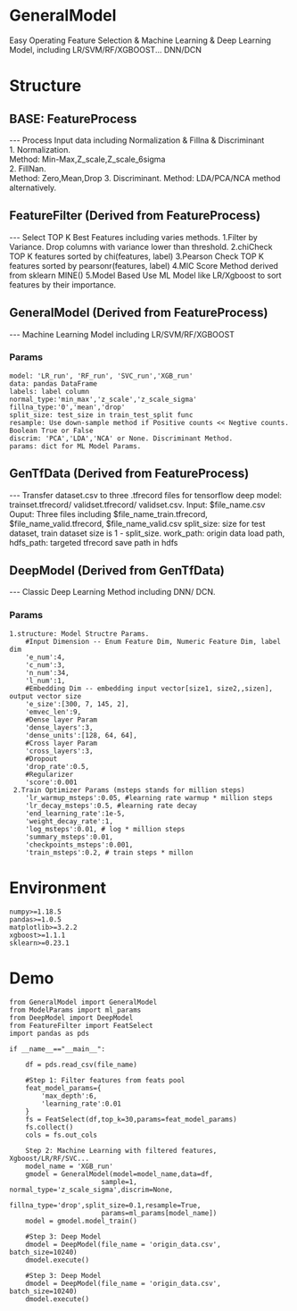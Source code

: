 # GeneralModel
Easy Operating Feature Selection & Machine Learning & Deep Learning Model, including LR/SVM/RF/XGBOOST... DNN/DCN
# Structure
## BASE: FeatureProcess 
--- Process Input data including Normalization & Fillna & Discriminant\
    1. Normalization. \
        Method: Min-Max,Z_scale,Z_scale_6sigma\
    2. FillNan. \
        Method: Zero,Mean,Drop
    3. Discriminant. 
        Method: LDA/PCA/NCA method alternatively.
## FeatureFilter (Derived from FeatureProcess)
--- Select TOP K Best Features including varies methods.
    1.Filter by Variance.
        Drop columns with variance lower than threshold.
    2.chiCheck
        TOP K features sorted by chi(features, label)
    3.Pearson Check
        TOP K features sorted by pearsonr(features, label)
    4.MIC Score
        Method derived from  sklearn MINE()
    5.Model Based
        Use ML Model like LR/Xgboost to sort features by their importance.
## GeneralModel (Derived from FeatureProcess)
--- Machine Learning Model including LR/SVM/RF/XGBOOST
### Params
    model: 'LR_run', 'RF_run', 'SVC_run','XGB_run'
    data: pandas DataFrame
    labels: label column
    normal_type:'min_max','z_scale','z_scale_sigma'
    fillna_type:'0','mean','drop'
    split_size: test_size in train_test_split func
    resample: Use down-sample method if Positive counts << Negtive counts. Boolean True or False
    discrim: 'PCA','LDA','NCA' or None. Discriminant Method.
    params: dict for ML Model Params.
## GenTfData (Derived from FeatureProcess)
--- Transfer dataset.csv to three .tfrecord files for tensorflow deep model: trainset.tfrecord/ validset.tfrecord/ validset.csv.
    Input: $file_name.csv
    Ouput: Three files including $file_name_train.tfrecord, $file_name_valid.tfrecord, $file_name_valid.csv
    split_size: size for test dataset, train dataset size is 1 - split_size.
    work_path: origin data load path,
    hdfs_path: targeted tfrecord save path in hdfs
## DeepModel (Derived from GenTfData)
--- Classic Deep Learning Method including DNN/ DCN.
### Params
    1.structure: Model Structre Params.
        #Input Dimension -- Enum Feature Dim, Numeric Feature Dim, label dim
        'e_num':4,
        'c_num':3,
        'n_num':34,
        'l_num':1,
        #Embedding Dim -- embedding input vector[size1, size2,,sizen], output vector size
        'e_size':[300, 7, 145, 2],
        'emvec_len':9,
        #Dense layer Param
        'dense_layers':3,
        'dense_units':[128, 64, 64],
        #Cross layer Param
        'cross_layers':3,
        #Dropout
        'drop_rate':0.5,
        #Regularizer
        'score':0.001
     2.Train Optimizer Params (msteps stands for million steps)
        'lr_warmup_msteps':0.05, #learning rate warmup * million steps
        'lr_decay_msteps':0.5, #learning rate decay
        'end_learning_rate':1e-5,
        'weight_decay_rate':1,
        'log_msteps':0.01, # log * million steps
        'summary_msteps':0.01,
        'checkpoints_msteps':0.001,
        'train_msteps':0.2, # train steps * millon
# Environment
    numpy>=1.18.5
    pandas>=1.0.5
    matplotlib>=3.2.2
    xgboost>=1.1.1
    sklearn>=0.23.1
# Demo
    from GeneralModel import GeneralModel
    from ModelParams import ml_params
    from DeepModel import DeepModel
    from FeatureFilter import FeatSelect
    import pandas as pds

    if __name__=="__main__":

        df = pds.read_csv(file_name)
        
        #Step 1: Filter features from feats pool
        feat_model_params={
            'max_depth':6,
            'learning_rate':0.01
        }
        fs = FeatSelect(df,top_k=30,params=feat_model_params)
        fs.collect()
        cols = fs.out_cols

        Step 2: Machine Learning with filtered features, Xgboost/LR/RF/SVC...
        model_name = 'XGB_run'
        gmodel = GeneralModel(model=model_name,data=df,
                           sample=1, normal_type='z_scale_sigma',discrim=None,
                           fillna_type='drop',split_size=0.1,resample=True,
                           params=ml_params[model_name])
        model = gmodel.model_train()

        #Step 3: Deep Model
        dmodel = DeepModel(file_name = 'origin_data.csv', batch_size=10240)
        dmodel.execute()
        
        #Step 3: Deep Model
        dmodel = DeepModel(file_name = 'origin_data.csv', batch_size=10240)
        dmodel.execute()
